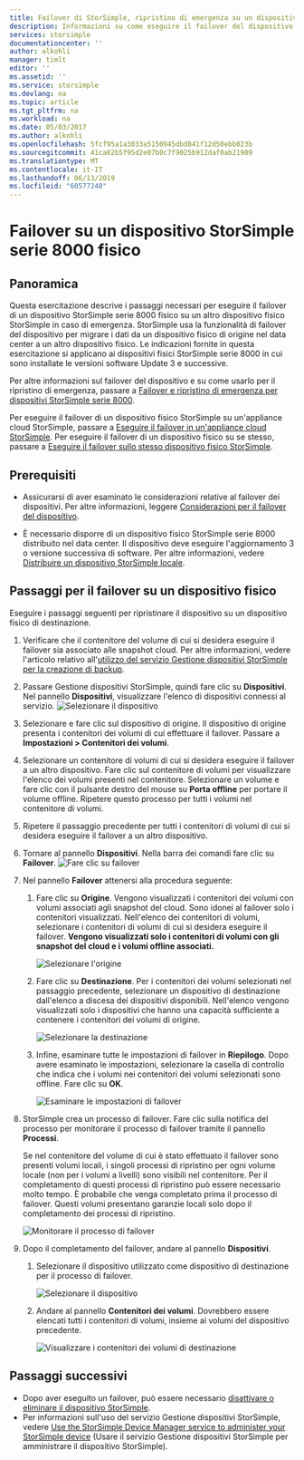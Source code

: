 ```yaml
---
title: Failover di StorSimple, ripristino di emergenza su un dispositivo StorSimple serie 8000 fisico | Microsoft Docs
description: Informazioni su come eseguire il failover del dispositivo StorSimple serie 8000 su un altro dispositivo fisico.
services: storsimple
documentationcenter: ''
author: alkohli
manager: timlt
editor: ''
ms.assetid: ''
ms.service: storsimple
ms.devlang: na
ms.topic: article
ms.tgt_pltfrm: na
ms.workload: na
ms.date: 05/03/2017
ms.author: alkohli
ms.openlocfilehash: 5fcf95a1a3033a5150945dbd841f12d50ebb023b
ms.sourcegitcommit: 41ca82b5f95d2e07b0c7f9025b912daf0ab21909
ms.translationtype: MT
ms.contentlocale: it-IT
ms.lasthandoff: 06/13/2019
ms.locfileid: "60577248"
---
```

# <a name="fail-over-to-a-storsimple-8000-series-physical-device"></a>Failover su un dispositivo StorSimple serie 8000 fisico

## <a name="overview"></a>Panoramica

Questa esercitazione descrive i passaggi necessari per eseguire il failover di un dispositivo StorSimple serie 8000 fisico su un altro dispositivo fisico StorSimple in caso di emergenza. StorSimple usa la funzionalità di failover del dispositivo per migrare i dati da un dispositivo fisico di origine nel data center a un altro dispositivo fisico. Le indicazioni fornite in questa esercitazione si applicano ai dispositivi fisici StorSimple serie 8000 in cui sono installate le versioni software Update 3 e successive.

Per altre informazioni sul failover del dispositivo e su come usarlo per il ripristino di emergenza, passare a [Failover e ripristino di emergenza per dispositivi StorSimple serie 8000](storsimple-8000-device-failover-disaster-recovery.md).

Per eseguire il failover di un dispositivo fisico StorSimple su un'appliance cloud StorSimple, passare a [Eseguire il failover in un'appliance cloud StorSimple](storsimple-8000-device-failover-cloud-appliance.md). Per eseguire il failover di un dispositivo fisico su se stesso, passare a [Eseguire il failover sullo stesso dispositivo fisico StorSimple](storsimple-8000-device-failover-same-device.md).


## <a name="prerequisites"></a>Prerequisiti

- Assicurarsi di aver esaminato le considerazioni relative al failover dei dispositivi. Per altre informazioni, leggere [Considerazioni per il failover del dispositivo](storsimple-8000-device-failover-disaster-recovery.md).

- È necessario disporre di un dispositivo fisico StorSimple serie 8000 distribuito nel data center. Il dispositivo deve eseguire l'aggiornamento 3 o versione successiva di software. Per altre informazioni, vedere [Distribuire un dispositivo StorSimple locale](storsimple-8000-deployment-walkthrough-u2.md).


## <a name="steps-to-fail-over-to-a-physical-device"></a>Passaggi per il failover su un dispositivo fisico

Eseguire i passaggi seguenti per ripristinare il dispositivo su un dispositivo fisico di destinazione.

1. Verificare che il contenitore del volume di cui si desidera eseguire il failover sia associato alle snapshot cloud. Per altre informazioni, vedere l'articolo relativo all'[utilizzo del servizio Gestione dispositivi StorSimple per la creazione di backup](storsimple-8000-manage-backup-policies-u2.md).
2. Passare Gestione dispositivi StorSimple, quindi fare clic su **Dispositivi**. Nel pannello **Dispositivi**, visualizzare l'elenco di dispositivi connessi al servizio.
    ![Selezionare il dispositivo](./media/storsimple-8000-device-failover-disaster-recovery/failover-phy-dev1.png)
3. Selezionare e fare clic sul dispositivo di origine. Il dispositivo di origine presenta i contenitori dei volumi di cui effettuare il failover. Passare a **Impostazioni > Contenitori dei volumi**.
4. Selezionare un contenitore di volumi di cui si desidera eseguire il failover a un altro dispositivo. Fare clic sul contenitore di volumi per visualizzare l'elenco dei volumi presenti nel contenitore. Selezionare un volume e fare clic con il pulsante destro del mouse su **Porta offline** per portare il volume offline. Ripetere questo processo per tutti i volumi nel contenitore di volumi.
5. Ripetere il passaggio precedente per tutti i contenitori di volumi di cui si desidera eseguire il failover a un altro dispositivo.
6. Tornare al pannello **Dispositivi**. Nella barra dei comandi fare clic su **Failover**.
    ![Fare clic su failover](./media/storsimple-8000-device-failover-disaster-recovery/failover-phy-dev2.png)
    
7. Nel pannello **Failover** attenersi alla procedura seguente:
   
   1. Fare clic su **Origine**. Vengono visualizzati i contenitori dei volumi con volumi associati agli snapshot del cloud. Sono idonei al failover solo i contenitori visualizzati. Nell'elenco dei contenitori di volumi, selezionare i contenitori di volumi di cui si desidera eseguire il failover. **Vengono visualizzati solo i contenitori di volumi con gli snapshot del cloud e i volumi offline associati.**

       ![Selezionare l'origine](./media/storsimple-8000-device-failover-disaster-recovery/failover-phy-dev5.png)
   2. Fare clic su **Destinazione**. Per i contenitori dei volumi selezionati nel passaggio precedente, selezionare un dispositivo di destinazione dall'elenco a discesa dei dispositivi disponibili. Nell'elenco vengono visualizzati solo i dispositivi che hanno una capacità sufficiente a contenere i contenitori dei volumi di origine.

        ![Selezionare la destinazione](./media/storsimple-8000-device-failover-disaster-recovery/failover-phy-dev6.png)

   3. Infine, esaminare tutte le impostazioni di failover in **Riepilogo**. Dopo avere esaminato le impostazioni, selezionare la casella di controllo che indica che i volumi nei contenitori dei volumi selezionati sono offline. Fare clic su **OK**.

       ![Esaminare le impostazioni di failover](./media/storsimple-8000-device-failover-disaster-recovery/failover-phy-dev8.png)
  
8. StorSimple crea un processo di failover. Fare clic sulla notifica del processo per monitorare il processo di failover tramite il pannello **Processi**.

    Se nel contenitore del volume di cui è stato effettuato il failover sono presenti volumi locali, i singoli processi di ripristino per ogni volume locale (non per i volumi a livelli) sono visibili nel contenitore. Per il completamento di questi processi di ripristino può essere necessario molto tempo. È probabile che venga completato prima il processo di failover. Questi volumi presentano garanzie locali solo dopo il completamento dei processi di ripristino.

    ![Monitorare il processo di failover](./media/storsimple-8000-device-failover-disaster-recovery/failover-phy-dev13.png)

9. Dopo il completamento del failover, andare al pannello **Dispositivi**.
   
   1. Selezionare il dispositivo utilizzato come dispositivo di destinazione per il processo di failover.

       ![Selezionare il dispositivo](./media/storsimple-8000-device-failover-disaster-recovery/failover-phy-dev14.png)

   2. Andare al pannello **Contenitori dei volumi**. Dovrebbero essere elencati tutti i contenitori di volumi,  insieme ai volumi del dispositivo precedente.

       ![Visualizzare i contenitori dei volumi di destinazione](./media/storsimple-8000-device-failover-disaster-recovery/failover-phy-dev16.png)


## <a name="next-steps"></a>Passaggi successivi

* Dopo aver eseguito un failover, può essere necessario [disattivare o eliminare il dispositivo StorSimple](storsimple-8000-deactivate-and-delete-device.md).
* Per informazioni sull'uso del servizio Gestione dispositivi StorSimple, vedere [Use the StorSimple Device Manager service to administer your StorSimple device](storsimple-8000-manager-service-administration.md) (Usare il servizio Gestione dispositivi StorSimple per amministrare il dispositivo StorSimple).

